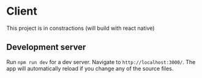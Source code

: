 # Client

This project is in constractions (will build with react native)

## Development server

Run `npm run dev` for a dev server. Navigate to `http://localhost:3000/`. The app will automatically reload if you change any of the source files.

